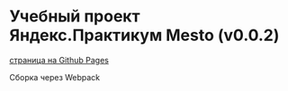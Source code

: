 # Учебный проект Яндекс.Практикум Mesto (v0.0.2)

[страница на Github Pages](https://alsokolov.github.io/praktikum-cards/)

Сборка через Webpack
